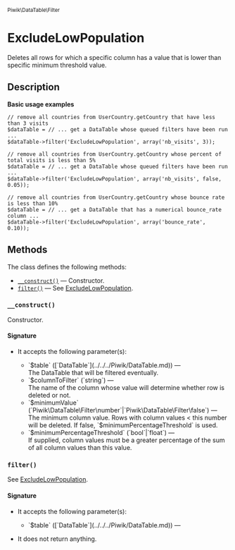 <small>Piwik\DataTable\Filter</small>

ExcludeLowPopulation
====================

Deletes all rows for which a specific column has a value that is lower than specific minimum threshold value.

Description
-----------

**Basic usage examples**

    // remove all countries from UserCountry.getCountry that have less than 3 visits
    $dataTable = // ... get a DataTable whose queued filters have been run ...
    $dataTable->filter('ExcludeLowPopulation', array('nb_visits', 3));

    // remove all countries from UserCountry.getCountry whose percent of total visits is less than 5%
    $dataTable = // ... get a DataTable whose queued filters have been run ...
    $dataTable->filter('ExcludeLowPopulation', array('nb_visits', false, 0.05));

    // remove all countries from UserCountry.getCountry whose bounce rate is less than 10%
    $dataTable = // ... get a DataTable that has a numerical bounce_rate column ...
    $dataTable->filter('ExcludeLowPopulation', array('bounce_rate', 0.10));

Methods
-------

The class defines the following methods:

- [`__construct()`](#__construct) &mdash; Constructor.
- [`filter()`](#filter) &mdash; See [ExcludeLowPopulation](/api-reference/Piwik/DataTable/Filter/ExcludeLowPopulation).

<a name="__construct" id="__construct"></a>
<a name="__construct" id="__construct"></a>
### `__construct()`

Constructor.

#### Signature

-  It accepts the following parameter(s):

   <ul>
   <li>
      <div markdown="1" class="parameter">
      `$table` ([`DataTable`](../../../Piwik/DataTable.md)) &mdash;

      <div markdown="1" class="param-desc"> The DataTable that will be filtered eventually.</div>

      <div style="clear:both;"/>

      </div>
   </li>
   <li>
      <div markdown="1" class="parameter">
      `$columnToFilter` (`string`) &mdash;

      <div markdown="1" class="param-desc"> The name of the column whose value will determine whether row is deleted or not.</div>

      <div style="clear:both;"/>

      </div>
   </li>
   <li>
      <div markdown="1" class="parameter">
      `$minimumValue` (`Piwik\DataTable\Filter\number`|`Piwik\DataTable\Filter\false`) &mdash;

      <div markdown="1" class="param-desc"> The minimum column value. Rows with column values < this number will be deleted. If false, `$minimumPercentageThreshold` is used.</div>

      <div style="clear:both;"/>

      </div>
   </li>
   <li>
      <div markdown="1" class="parameter">
      `$minimumPercentageThreshold` (`bool`|`float`) &mdash;

      <div markdown="1" class="param-desc"> If supplied, column values must be a greater percentage of the sum of all column values than this value.</div>

      <div style="clear:both;"/>

      </div>
   </li>
   </ul>

<a name="filter" id="filter"></a>
<a name="filter" id="filter"></a>
### `filter()`

See [ExcludeLowPopulation](/api-reference/Piwik/DataTable/Filter/ExcludeLowPopulation).

#### Signature

-  It accepts the following parameter(s):

   <ul>
   <li>
      <div markdown="1" class="parameter">
      `$table` ([`DataTable`](../../../Piwik/DataTable.md)) &mdash;

      <div markdown="1" class="param-desc"></div>

      <div style="clear:both;"/>

      </div>
   </li>
   </ul>
- It does not return anything.

